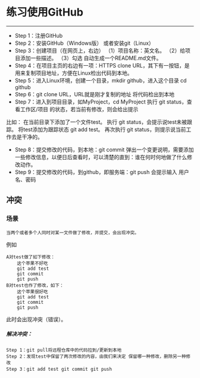 # 练习使用GitHub
----------------
* Step 1：注册GitHub
* Step 2：安装GitHub（Windows版） 或者安装git（Linux）
* Step 3：创建项目（在网页上，右边） （1）项目名称：英文名。 （2）给项目添加一些描述。 （3）勾选 自动生成一个README.md文件。
* Step 4：在项目主页的右边有一项：HTTPS clone URL，其下有一按钮，是用来复制项目地址，方便在Linux检出代码到本地。
* Step 5：进入Linux环境，创建一个目录，mkdir github，进入这个目录 cd github
* Step 6：git clone URL，URL就是刚才复制的地址 将代码检出到本地
* Step 7：进入到项目目录，如MyProject，cd MyProject 执行 git status，查看工作区/项目 的状态，若当前有修改，则会给出提示

比如： 在当前目录下添加了一个文件test。 执行 git status，会提示说test未被跟踪。 将test添加为跟踪状态 git add test。 再次执行 git status，则提示说当前工作去是干净的。

* Step 8：提交修改的代码，到本地：git commit 弹出一个变更说明，需要添加一些修改信息，以便日后查看时，可以清楚的直到：谁在何时何地做了什么修改动作。
* Step 9：提交修改的代码，到github，即服务端：git push 会提示输入 用户名、密码

## 冲突

### 场景
	当两个或者多个人同时对某一文件做了修改，并提交，会出现冲突。

例如

	A对test做了如下修改：
		这个苹果不好吃 
		git add test 
		git commit 
		git push 
	B对test也作了修改，如下： 
		这个苹果很好吃 
		git add test 
		git commit 
		git push 
此时会出现冲突（错误）。 
##### 解决冲突： 
	Step 1：git pull将远程仓库中的代码拉到/更新到本地 
	Step 2：发现test中保留了两次修改的内容，由我们来决定 保留哪一种修改，删除另一种修改
	Step 3：git add test git commit git push
